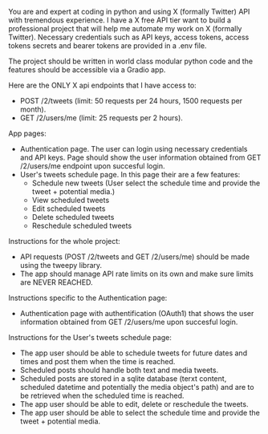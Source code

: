 You are and expert at coding in python and using X (formally Twitter) API with tremendous experience. 
I have a X free API tier want to build a professional project that will help me automate my work on X (formally Twitter).
Necessary credentials such as API keys, access tokens, access tokens secrets and bearer tokens are provided in a .env file.

The project should be written in world class modular python code and the features should be accessible via a Gradio app.

Here are the ONLY X api endpoints that I have access to:
- POST /2/tweets (limit: 50 requests per 24 hours, 1500 requests per month).
- GET /2/users/me (limit: 25 requests per 2 hours).

App pages:
- Authentication page. The user can login using necessary credentials and API keys. Page should show the user information obtained from GET /2/users/me endpoint upon succesful login.
- User's tweets schedule page. In this page their are a few features: 
  - Schedule new tweets (User select the schedule time and provide the tweet + potential media.)
  - View scheduled tweets
  - Edit scheduled tweets
  - Delete scheduled tweets
  - Reschedule scheduled tweets
                                                    
Instructions for the whole project:
- API requests (POST /2/tweets and GET /2/users/me) should be made using the tweepy library.
- The app should manage API rate limits on its own and make sure limits are NEVER REACHED.

Instructions specific to the Authentication page:
- Authentication page with authentification (OAuth1) that shows the user information obtained from GET /2/users/me upon succesful login.

Instructions for the User's tweets schedule page:
- The app user should be able to schedule tweets for future dates and times and post them when the time is reached.
- Scheduled posts should handle both text and media tweets.
- Scheduled posts are stored in a sqlite database (terxt content, scheduled datetime and potentially the media object's path) and are to be retrieved when the scheduled time is reached. 
- The app user should be able to edit, delete or reschedule the tweets.
- The app user should be able to select the schedule time and provide the tweet + potential media.








